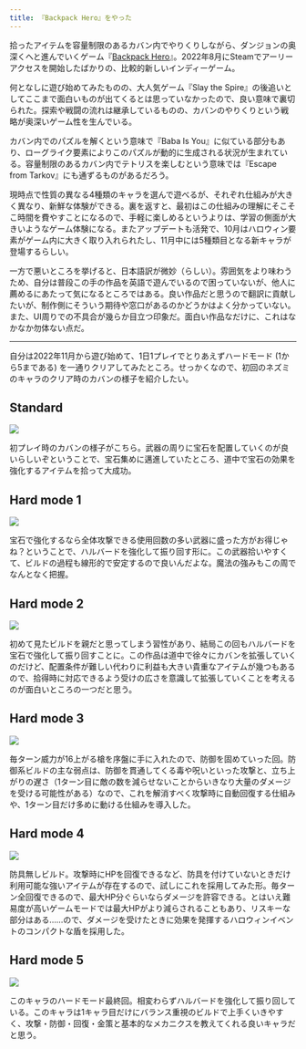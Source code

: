 ```yaml
---
title: 『Backpack Hero』をやった
---
```

拾ったアイテムを容量制限のあるカバン内でやりくりしながら、ダンジョンの奥深くへと進んでいくゲーム『[Backpack Hero](https://store.steampowered.com/app/1970580/Backpack_Hero/)』。2022年8月にSteamでアーリーアクセスを開始したばかりの、比較的新しいインディーゲーム。

何となしに遊び始めてみたものの、大人気ゲーム『Slay the Spire』の後追いとしてここまで面白いものが出てくるとは思っていなかったので、良い意味で裏切られた。探索や戦闘の流れは継承しているものの、カバンのやりくりという戦略が奥深いゲーム性を生んでいる。

カバン内でのパズルを解くという意味で『Baba Is You』に似ている部分もあり、ローグライク要素によりこのパズルが動的に生成される状況が生まれている。容量制限のあるカバン内でテトリスを楽しむという意味では『Escape from Tarkov』にも通ずるものがあるだろう。

現時点で性質の異なる4種類のキャラを選んで遊べるが、それぞれ仕組みが大きく異なり、新鮮な体験ができる。裏を返すと、最初はこの仕組みの理解にそこそこ時間を費やすことになるので、手軽に楽しめるというよりは、学習の側面が大きいようなゲーム体験になる。またアップデートも活発で、10月はハロウィン要素がゲーム内に大きく取り入れられたし、11月中には5種類目となる新キャラが登場するらしい。

一方で悪いところを挙げると、日本語訳が微妙（らしい）。雰囲気をより味わうため、自分は普段この手の作品を英語で遊んでいるので困っていないが、他人に薦めるにあたって気になるところではある。良い作品だと思うので翻訳に貢献したいが、制作側にそういう期待や窓口があるのかどうかはよく分かっていない。また、UI周りでの不具合が幾らか目立つ印象だ。面白い作品なだけに、これはなかなか勿体ない点だ。

* * *

自分は2022年11月から遊び始めて、1日1プレイでとりあえずハードモード (1から5まである) を一通りクリアしてみたところ。せっかくなので、初回のネズミのキャラのクリア時のカバンの様子を紹介したい。

Standard
--------

![](https://lh3.googleusercontent.com/docs/AG8NV2bP9yLpsvx4MV_r5MwtVz-0y2g21znU1_AJsB8Vm8Ts4RqSUaI--BnY316DLjfYSFJ3CWiiTbLjkY-6Idf8hKVhSoJw6QOx8XhoJ4mvrrxpLKVdy2EnO3TXI77tDDUornrLlJHji04OLg2jvmRvWNggJOisnUvqOMkTYITbpSbRWd438tvZwhGliZF6MV2IQYMIHhfqH0545oDDIANDjR4DWxVp2sy6xQN1AGFHt8c8g70P6bGzvVPCyBE4YDtku6xr3GPnzQbvTt_Ujp1hY_T7KUlGzPjgCH4Go5ajpiaQV8q0r97SyGH6fmal3XhSqG-nnWBuR9FZ9nLALFlfby6XUTgmf2ybUsmN4gnKnTt_JzUvukD_8bGrQ7z96PsBzhKqpmF27xysA-pJJWVfG9VehEaRZSH_-AEpClsC6tDd-1TorYHztUhU7Y07dWNRulNw0DQYiAxmQSCx9tAUmsUaeqSOH46wYWUu0rckcI28tIWpfzivdqBGMPmKcZ5oBFPUxe2BUC7mOX4_6zHRJ4PawS_dK-C6WtlzPFLaeE1OT57KkZCqwEe773KR1SR6aajVHIXsBJX1-U4H6CerKzSL81pcDSN_4es6td9Zj5h6rQNZKOWpOIwSF5bfsDgkZWUOOWupRYiUGV95D8L2Fs_FlLZayACbEKvhp3mbamijwi4EirPwRazzk7qS9FIRNHhHGUEg4h32jU8ZOBjgyQn22ozv29f8FeCRTGRW1cizGK05CuaIqrKq0Bo7woqHpwiJ8JGsSWP_OEn9IODGGxjl1dBlriyFZTtbkPLPgfIkn_iz8COOENyVttDR1037_KUzRAXbHGbJtZf3EH_7M48vqIPbTfVk5BWGt401Wv_PoSyYLTIJQ5lpr1c6-QtQk21AlOfoRopQ6xnmJNAEf3WyYdjYjWpREMgLB7bT46-uQnjnCPdf2FltdvwsKbwt90uGgWpQgOkTf1yWDSRtbf-sUCaxNFUfxyoXxkoKuCoOQ7Su362tGAi4h3bo2qGXwZIsZAhH0mpRST8wRo3OQeoSpUKzJyMSTrVQ0bqUHp7HQ-Hguaqmt-p7XYRbOahZjHaGqyHOiz1XvHg7KNoGcguF2O3mcEbgaug0MWA9gPSCmXnqQoUTI5Xd07a300YilkDxm8PHHE-gqgWrh5z4ZOUV9Ui5a1cM59FIgYeOxnEhQfc96kwWtgBNPXW6UcJMrDhUMYOjJuMMyzM31jweRVuKNkRRM25ZalITAplRuTiDQEeqYA)

初プレイ時のカバンの様子がこちら。武器の周りに宝石を配置していくのが良いらしいぞということで、宝石集めに邁進していたところ、道中で宝石の効果を強化するアイテムを拾って大成功。

Hard mode 1
-----------

![](https://lh3.googleusercontent.com/docs/AG8NV2ZdkKKedfcBv5kWdaq7dPS8HeLVS7cd0FckjrGHuXsQUSbHUtjydmfSLAONUdbSJ71foUVo57fsxeJwYGJ4z3VGmxZLJo19LQmNKnWp1J7cQRSbXDnUQv3S5Jhs9lp_tqgsZWUEdDEm9_6DC-QnivGAjjh7YcvNHUEpGPP2bOAMQanLt01WJdOHwT3pidwc6knLnwpRPcCpnL1fLqdg_bmO0_jtzXFuDmua0aCM7pcpvoLD9hG33nGgMqlfSH2_ANtAk106cvo6BnQ7s5VG1kYJE8YGLW4e48Yb6smTKJoi33mC7BblrfHAMbgORkUrXdPmpJeIWQH_CrKZuegHxpUQerHmUQWodYt21A7J9Dq-nO1OyBqGQDcokksZajVEa9p29uGbVrMCS2LkcO8Ayl7MwrP8JTSPWtrM7I0PrPti9k2-spUIjMrpFe5r5Sjn0haQAUYa6_ELtGGbaqVUZOThKfvbNLXxL5Zf4pmYfyGobjMnjATl8Ep1OEniaVA2JEE-9zH2T9ih9oC76rikUcaS2s2AUquZLleTDPs9G2wDBt8edoDgmibPJXxnIzNy0LMRpNAPun6RFd5jORe0YpDeoFH6hCjSfoc1aLmrkgah5Q8VBvPZUFZipvL8dq5cmNjQWFwKpW1JVRGLzCz6MhxkRvcOfVLLRqBDxyvTOghINbn28Wq4mf4cBbopx-19rErXhoyNLcxajCaAUr6Ift66SQVEj1JpSR4tcwhMBJjFH4UvBQ4iKQfZf3gMNr5GLScxL5eKmuYL3vaE0AuyAYMvFbtR1jl_B4IJSBR1WZcHcfx8xS25TuePSwSo3k6m5_giEWfsMl3TvohRfq5oUTWKVhUY0ycvToKAdmz3bSpwvLmv7B2-zmMfDznb5C7fi0U4x8fJTI7VXSZ3mXOuXri93J8r7v94qATBxQt60cMpVdilYDQ_-dGQg-IqJYSdl1E1JT5SukWPhSe1fDXHl_D840OmIsy0mhFH_FeMoAIA6Vem17yxpf9_Zlk77D2MXBZVR-4nixWqolmJ0gZWZmz5i7uLWHYZ7eB7_2KLUd2TcuQ5ZYgg9pebJwTxB6uBpUTnla5dK4d9nckj8A3-xf4LyMuqDkCbyOZ0LAvTfUlR15jRMAwSG_CpXoryEaN0c5lNW6bhe_3UitQBdtkTF-QeGmB0-g8gdynayzc9vwEHAAkHOj_cgo2MUtXM3Xcv_cVaLCu3cbwBBoghsaAziICYta326VipbApcpD63uvn9ZBvdxA)

宝石で強化するなら全体攻撃できる使用回数の多い武器に盛った方がお得じゃね？ということで、ハルバードを強化して振り回す形に。この武器拾いやすくて、ビルドの過程も線形的で安定するので良いんだよな。魔法の強みもこの周でなんとなく把握。

Hard mode 2
-----------

![](https://lh3.googleusercontent.com/docs/AG8NV2Yz_LubIBoljn5aCEetI15NPGkqrCi7yJTA01R9MmudSl8di-nalzdJsiH1-ubJ0fOHb9G8U77CFR3ZJvm9Q5kCDQO4deS-rs3o54MZwzUhrot9odp4QRKTDgXOVa7AH__J6zSqI5rIOCHdKrwoUxq7R74S_9Q1pSI_nExOt6cpuq6cctmZm4fCauehVLg-OMg8DQ7HGnGD95FfS-pC3RmCElibuhOAjw2PpgO7mhcXsWQZF00sZBjFODbaYFCXm76JG9vK2Yu7ZU6gWSE5KbiZDL1aLtEbMiTk8LoeHJ7V1k8qPFTEi4ry3qE4jI_3gxC3l_96jGTh1CAm2AmmYGGd6ktUyItEwRbcKDL0SsGxflRusneJKIu7TVonsAGE66fRUi161xCR9kMjDyQV3CqM9UWftz4_P-yXzkerLVPcqQzqJchODEoqUNANsR_KSC08-nuMy7wR1_H-ZcMyELy1YUfTL5MbisvVea9TrPFcZUeUIR6yp019oFqi3nl2940Lvh6t0QXyJQSyauGi7sF99rQyyFN_QeaDKCZ8NfzKJyNCQ2G6r4vLpzQjd1xU3yEBsPFpU1Jxv3S05P6KPJqZW2DkHXMvxjoKH32ofSzeO5keXh7VVnZnK3oWTea-E-95pzf12d8K3w8TUM8Mki61WvZ-rvMvx0BXFVzrYGkJBY1o_aSvzuE0-5tIfpPjCI3HFtWGlbXx7kNeOgA6JrXVCFcMjrh2rlXo895-RG7Biih-D-cUPjJp3FmbaxF9YZeWdgayKOBMtub1bNmQNVQRIy8DG9-sYgeIw4ga8i6hcV0vSXowIdZLCF6pwHbhLzJrxB-eaecLDn0ozdHDIAK4J7mphzDE6_Vgo8XS-YL88PoEobXwGwYfAug3TiO-YUHV9vJd-9hbKJq2lfYZNP4r4bJUFt_cjYPWwpzTg-IS4FYF_HDUnjn0JCc_jkPHwNvhK1IrnV3a8NaWYFneyWvejF0UGuaKg4keAymQI1VpO1cFiBC2qTRKpHm3J8v0KtFFrUVlz4mdWV8CV-ILxf0snXpd-_fFFQe2DcwbA5LmJcwEw-kXqh-MhjzHT5OpPnzgwhr0_wpfrwtk61JNV27cjbykl2XOYfJr6kWFh2zA8LRfHbHgjnH6NJxrIw_paeU5D6MACUbQGLbMKrb9ngOlZxq-cLLA9HfcBJyq12IyfyYHUOdnI1ctWD5foEnwb5fGW4VA21KKyiJ8d_B_fXSJJ7jjfvdTmAhyzBAJxvrG1inQzg)

初めて見たビルドを親だと思ってしまう習性があり、結局この回もハルバードを宝石で強化して振り回すことに。この作品は道中で徐々にカバンを拡張していくのだけど、配置条件が難しい代わりに利益も大きい貴重なアイテムが幾つもあるので、拾得時に対応できるよう受けの広さを意識して拡張していくことを考えるのが面白いところの一つだと思う。

Hard mode 3
-----------

![](https://lh3.googleusercontent.com/docs/AG8NV2ainfwkryfbGpJsYTNeftNgbFwMHogBZTJVeXT_kddgQ1Xc4ap6SaHLyLEIXhuuEdasWp5DSclw-b45qOXWh5Gr_BBmzugnzSoUjKM9PGOqNHHSWlo10qDnk1TjiuJVtP2t2pYc4hAkVgqqwBOxDj75GKFJIEtiDiApN2hbqBYunbBSQki9eGr01-eXK6h0HlbnttOLCw6wDakD82TMrY8J3TeybOU_Yr4fEDM7CfXQ4rwcQP_ylHxsXvKzSJVUdGIwaDVR5snTe_ogaJp6zzZL1aRFEj2DlsCiVHW3yVWAU28vVS0r5f4eYz9dsyDi1i8UhegepZ8kYsxWllYxOgMGuVvhBAb3FtH7mEt72HkicCpzelZhSLGqw-uzj-S6w_rqgJ_-R0T6BNEx3Ktev09GFrEf1oeSIidgd7Wt5ts5Muu8gpPV-NjoJlhanCLw1fAiQxktple27A47wUpKopEdecw4JYO537bCI0GyTOmTzwzxLdMPWHSSfEu5dvmHO40QXBPINEhOEfA8qYSSbwV6bsfUdFItSOsH5apLWzOkgN8gVdEIIJA93KDw0kNRThWFMwlm5aA0Ix9x-y8JwofvgbzHsR20PW0g9m5Fzdi-5J7ENbwvNO6YuMlvm4vLUVBWnqVxC-zM99bj674KlZVjzYJkjI1vHUUE0fE25NwlgdQWKGpRiO3fcoVFmSXmuL_ZX5NEveZHyGwcPAk0Y6NBmuqqUlgceVdqPyHUV8NoE3ic9X9XbKNbm3dUXxtabqbosbyLtM-Tg7xH1PbHJDIRocC8pVTsI8GehnG9hTS7C0AsSmkPkmyLRN7Bmg5KMwMgvRED2XlsFV_QT7LtS2ksn1Wdu5KRSi0dHuFS-zW0YqIT1SJKs6UdKKQJ6egFPJR_COIxj6WbzXLxiURDWLO3o9Ixib1M7G_vpVnke1YjmyCnfER1QarZjmw5a4JqoRqzCUX2Z4qVOZaTqMGtCYI4YlXNg0aewy_GbnlYHTUzj2RsZTcJb-x3Cjt-TJU27ErzalDFLrLm2QSlTR3Elm3SuZvp6LGbQdRNFz2yeFpGoEvaIxjqybEC-DKJsDuDTWAA8gFUMMSojVFvAe-0VENYH8FSEcpuu9p6G-HlGvdANQRFGkfvemxZz5KvowK6qLkPB--9Bg-3LbwCqoxvuXeXAt3fM9lCkO5fWf0Xs1RIg1KocfKkMbOHmc6710qekV0tr0JwNcoAx4DyWcTuDH72NT_gOx_heBPoyxcjWhQVN30mxg)

毎ターン威力が16上がる槍を序盤に手に入れたので、防御を固めていった回。防御系ビルドの主な弱点は、防御を貫通してくる毒や呪いといった攻撃と、立ち上がりの遅さ（1ターン目に敵の数を減らせないことからいきなり大量のダメージを受ける可能性がある）なので、これを解消すべく攻撃時に自動回復する仕組みや、1ターン目だけ多めに動ける仕組みを導入した。

Hard mode 4
-----------

![](https://lh3.googleusercontent.com/docs/AG8NV2aWOb0asG1yEXbv82OphCzFz2DVl0YePACpL_hSvjjOu_ye4YsJ3thIxCekc9ENqenzvcHcMxOmdDPvHNkWnS8x_KaVWVE053ooiSPtCriA-tSA3njMAKwcKw2jrcbd3a4cibA5HpNQOMUReBNg-LxuvmHeeXBVwLhpQUCkSKeMHavDDkTwI0Qb0_Aom_g9u_ldiSJJe9f31srKHGXiiH_d71fRYsBhz2J1k_rP2BPfBjzLNg94X7UA0NgQl9EN_MYKVOPNmx06N1wlqww9D97gClcFF5fZEwrfSBsH4SiRD-I-ckGET8frcjYrbIK9FT9jkzVBkWKrFFHmWi3wienRGzh67xP9KTcyp7hqitQNppXQmchT32YSLmGt3ehWFXaieBlCSoZCgnFgFMSVAxV3mx6DLUmbxF2k0OievhkTUJPZCoHKlMUKb17ChdvG0RGYyi40jEcfd0u4qpDunW_eiv_H_GUGM5ABNJrP0G1D_Ea2S3BBc_cT116Oh-g2qNIxIYNQbkUnXeWVBfaax0sIWvkWvgER-PAglIsDhRy7eu75lA11AvVXBFB8dlRlo4d-2GGBIDDb1nGIaSlxQ4EdzVgLIdpaV5Qkw7vUUujSJwEYm0Ms5TPyMJZbQoz4Brk4F0hGvw3HFpPvvRlVdFyy0MSRPlMZK4ZKFnJpOYKt12xRBcHslfM8NVZgAJ6t2rNAWs-_qHcH-0UWCmzQeWdd36g_uNYf8rb1MZRiKujv7HcdKufwOKO7V74o-QLRERXBUP-ZMO5EH8kNDL2BdOD6NXtJpm44GtuwBWssSGYrU3hhKBPbUcKTX9X8Om0V4z7tJfh2r3cdA9OkddUb30-aiBEQq3HlDh_qTo3mQpANLRt3AwCF7NQ12BuHV5NF1SCYCvDPhm03xPSar3-Gj3h-79fdVK9m7tq_0J8MThWU_Bx7aZRThkIdi6R-bc0G2QunBFi_FMTDfFHobbWVOUn4vD3XhtCJhxZuo1leUWDfZLtcvMr8wWfVoN_hGqo3du7tk26l0iGA-LIkZGwfAOjHwm4enlSkbpcaAUDW5gTfVsN1rW3dNo7VzwSwNAs9WvbDcY40AgUefYQqQyxzNoIvhVKSZv-6famNDSAB9ZZZ7IidefzMCtkZ1nMtNIEuLus1W1Ea98oQz_TaP0qRh8ywRt6pspyt3q64aG0WAloFP6Y0wifGQmB3JXHFA3ESPVg0UUGpetnFJtGtQ7gxG1X6S4orF6Tc7GNdaWLdsHZQde7Upg)

防具無しビルド。攻撃時にHPを回復できるなど、防具を付けていないときだけ利用可能な強いアイテムが存在するので、試しにこれを採用してみた形。毎ターン全回復できるので、最大HP分ぐらいならダメージを許容できる。とはいえ難易度が高いゲームモードでは最大HPがより減らされることもあり、リスキーな部分はある……ので、ダメージを受けたときに効果を発揮するハロウィンイベントのコンパクトな盾を採用した。

Hard mode 5
-----------

![](https://lh3.googleusercontent.com/docs/AG8NV2bINepHNhhgEnwh3YfqEWtwplAQgBQ4h0LfRx7GHTaXuDkEj0Cqm-bVKK4IkEZh83un7vYfblE5aAzYBvbPWJBokg0HHzZ7MdGIC_j1jjjEm5ibFKmkj9hu_L8CIsB5fAZGTkt585msAlLVIkMyQDRx3Dn1VFGCjjQ5ekGMf3jmHzXS-3S3wmBBuk_pHkRgoJPuGhqSRczbI2B5eril1DUEuwrKLpebfvz1-yH-itW24VUV_rzFuA26lPLDbZDVE_h-IiE0k8xVBL6dt6B4uwoRo5CUgy1HUgYVef5O0xAxfhdMIvo5BKyKXdC2A2Dw3LNyw6QF7rH3xiGvXXD0TyS4ugi4KuE-iR6rnV_EY5mvV261MnqEJHR7S6sBERFqkN0jvyRTlY7VI8J_H71Qz-CKZ4Lc2S07G9FaywsCpVhYnz-Qy5sruxsvA05MIGBbGJaw4AL0nbxQCqXf5FRZyf2HA0M4lSUkIuaCt7MUhHchKO8nY78gS9DIGglYJ-ZyPVx5ZWv6cclQjG2yqSJpZ-6aAjqYlMMdkDlj3gvtU-RvitmrcNcEHnzyZ0rLQUAsygE4WWlJFgcRZkANAUOl-qUTpW9WxWOaJzcI-pcC6uEGI9o0Sh34T8c3FgWjP2Or5VLlSe6WM6gAk9BQUOJ5D-24IWzPlDJKg6t_GqBzslulFKsTYSK-OsSyW3-2upzxinPdZYavb37G3iraM7tuzM3xS_pIEDwCmERuN9vVaCE6AfYPzXb1PFOuKcgACELCl6DAOrwXRqrimOyfYPN0chikiid4_0FfcOQvNFWKkd16QrdMkO8W7NV_gVqRx83p_ffmqwn4U583IP4__dYzQhTVfIr6FSMQheo8sMEZIdoR56c4qDXyCWtv3HM72j5VuZLmzRLNEnxYG_0UQ0ONPuzTmiM69-Dp1g9VSCl_6kM3fa20_qW5MT6-MVY1OJ4kDeVW4tTr38U3rEoBB6ugGWSzxlaz4lGDiblL3XLaCvXLHMk5o14-SgxFgQCL9NGKxOwe7w1AgCiStN60FYAoIrqurk8JppxH6-cOaGdkfBPPQIIc4qP37BGNNtZccCeVwN6EiqeavXkCMzH_FjJizY4s0a0afPTX4-_9xAQgfnroZ9gNW0VAW0RVksDt7vsfGwPMYwWMJulgoslVqelC2VVlkrjPzu1VTjnvIczFrb3ay0zvN_-UHNHW71FaSVoAAzSIYh5lTgKPhEkQjO0jxYGhL5RI9_Ka_vfFTfn-KizuNlustA)

このキャラのハードモード最終回。相変わらずハルバードを強化して振り回している。このキャラは1キャラ目だけにバランス重視のビルドで上手くいきやすく、攻撃・防御・回復・金策と基本的なメカニクスを教えてくれる良いキャラだと思う。
